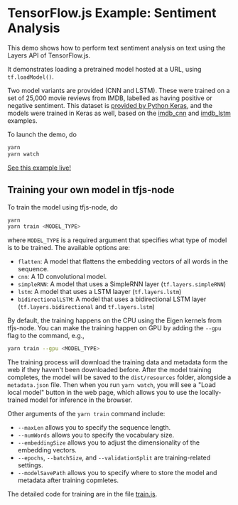 # TensorFlow.js Example: Sentiment Analysis

This demo shows how to perform text sentiment analysis on text using the Layers
API of TensorFlow.js.

It demonstrates loading a pretrained model hosted at a URL, using
`tf.loadModel()`.

Two model variants are provided (CNN and LSTM).  These were trained on a set of
25,000 movie reviews from IMDB, labelled as having positive or negative
sentiment.  This dataset is
[provided by Python Keras](https://keras.io/datasets/#imdb-movie-reviews-sentiment-classification),
and the models were trained in Keras as well, based on the
[imdb_cnn](https://github.com/keras-team/keras/blob/master/examples/imdb_cnn.py)
and
[imdb_lstm](https://github.com/keras-team/keras/blob/master/examples/imdb_lstm.py)
examples.

To launch the demo, do

```sh
yarn
yarn watch
```

[See this example live!](https://storage.googleapis.com/tfjs-examples/sentiment/dist/index.html)

## Training your own model in tfjs-node

To train the model using tfjs-node, do

```sh
yarn
yarn train <MODEL_TYPE>
```

where `MODEL_TYPE` is a required argument that specifies what type of model is to be
trained. The available options are:

- `flatten`: A model that flattens the embedding vectors of all words in the sequence.
- `cnn`: A 1D convolutional model.
- `simpleRNN`: A model that uses a SimpleRNN layer (`tf.layers.simpleRNN`)
- `lstm`: A model that uses a LSTM laayer (`tf.layers.lstm`)
- `bidirectionalLSTM`: A model that uses a bidirectional LSTM layer
  (`tf.layers.bidirectional` and `tf.layers.lstm`)

By default, the training happens on the CPU using the Eigen kernels from tfjs-node.
You can make the training happen on GPU by adding the `--gpu` flag to the command, e.g.,

```sh
yarn train --gpu <MODEL_TYPE>
```

The training process will download the training data and metadata form the web
if they haven't been downloaded before. After the model training completes, the model
will be saved to the `dist/resources` folder, alongside a `metadata.json` file.
Then when you run `yarn watch`, you will see a "Load local model" button in the web
page, which allows you to use the locally-trained model for inference in the browser.

Other arguments of the `yarn train` command include:

- `--maxLen` allows you to specify the sequence length.
- `--numWords` allows you to specify the vocabulary size.
- `--embeddingSize` allows you to adjust the dimensionality of the embedding vectors.
- `--epochs`, `--batchSize`, and `--validationSplit` are training-related settings.
- `--modelSavePath` allows you to specify where to store the model and metadata after
  training copmletes.

The detailed code for training are in the file [train.js](./train.js).
